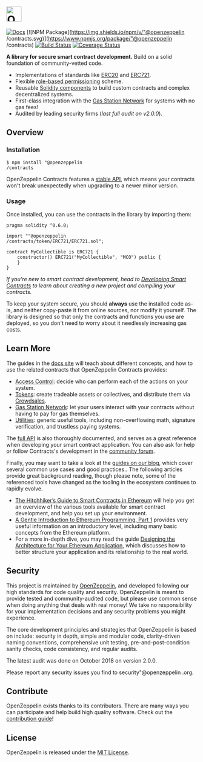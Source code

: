 # <img src="logo.svg" alt="OpenZeppelin" height="40px">

[![Docs](https://img.shields.io/badge/docs-%F0%9F%93%84-blue)](https://docs.openzeppelin.com/contracts)
[![NPM Package](https://img.shields.io/npm/v/"@openzeppelin
/contracts.svg)](https://www.npmjs.org/package/"@openzeppelin
/contracts)
[![Build Status](https://circleci.com/gh/OpenZeppelin/openzeppelin-contracts.svg?style=shield)](https://circleci.com/gh/OpenZeppelin/openzeppelin-contracts)
[![Coverage Status](https://codecov.io/gh/OpenZeppelin/openzeppelin-contracts/graph/badge.svg)](https://codecov.io/gh/OpenZeppelin/openzeppelin-contracts)

**A library for secure smart contract development.** Build on a solid foundation of community-vetted code.

 * Implementations of standards like [ERC20](https://docs.openzeppelin.com/contracts/erc20) and [ERC721](https://docs.openzeppelin.com/contracts/erc721).
 * Flexible [role-based permissioning](https://docs.openzeppelin.com/contracts/access-control) scheme.
 * Reusable [Solidity components](https://docs.openzeppelin.com/contracts/utilities) to build custom contracts and complex decentralized systems.
 * First-class integration with the [Gas Station Network](https://docs.openzeppelin.com/contracts/gsn) for systems with no gas fees!
 * Audited by leading security firms (_last full audit on v2.0.0_).

## Overview

### Installation

```console
$ npm install "@openzeppelin
/contracts
```

OpenZeppelin Contracts features a [stable API](https://docs.openzeppelin.com/contracts/releases-stability#api-stability), which means your contracts won't break unexpectedly when upgrading to a newer minor version.

### Usage

Once installed, you can use the contracts in the library by importing them:

```solidity
pragma solidity ^0.6.0;

import ""@openzeppelin
/contracts/token/ERC721/ERC721.sol";

contract MyCollectible is ERC721 {
    constructor() ERC721("MyCollectible", "MCO") public {
    }
}
```

_If you're new to smart contract development, head to [Developing Smart Contracts](https://docs.openzeppelin.com/learn/developing-smart-contracts) to learn about creating a new project and compiling your contracts._

To keep your system secure, you should **always** use the installed code as-is, and neither copy-paste it from online sources, nor modify it yourself. The library is designed so that only the contracts and functions you use are deployed, so you don't need to worry about it needlessly increasing gas costs.

## Learn More

The guides in the [docs site](https://docs.openzeppelin.com/contracts) will teach about different concepts, and how to use the related contracts that OpenZeppelin Contracts provides:

* [Access Control](https://docs.openzeppelin.com/contracts/access-control): decide who can perform each of the actions on your system.
* [Tokens](https://docs.openzeppelin.com/contracts/tokens): create tradeable assets or collectives, and distribute them via [Crowdsales](https://docs.openzeppelin.com/contracts/crowdsales).
* [Gas Station Network](https://docs.openzeppelin.com/contracts/gsn): let your users interact with your contracts without having to pay for gas themselves.
* [Utilities](https://docs.openzeppelin.com/contracts/utilities): generic useful tools, including non-overflowing math, signature verification, and trustless paying systems.

The [full API](https://docs.openzeppelin.com/contracts/api/token/ERC20) is also thoroughly documented, and serves as a great reference when developing your smart contract application. You can also ask for help or follow Contracts's development in the [community forum](https://forum.openzeppelin.com).

Finally, you may want to take a look at the [guides on our blog](https://blog.openzeppelin.com/guides), which cover several common use cases and good practices.. The following articles provide great background reading, though please note, some of the referenced tools have changed as the tooling in the ecosystem continues to rapidly evolve.

* [The Hitchhiker’s Guide to Smart Contracts in Ethereum](https://blog.openzeppelin.com/the-hitchhikers-guide-to-smart-contracts-in-ethereum-848f08001f05) will help you get an overview of the various tools available for smart contract development, and help you set up your environment.
* [A Gentle Introduction to Ethereum Programming, Part 1](https://blog.openzeppelin.com/a-gentle-introduction-to-ethereum-programming-part-1-783cc7796094) provides very useful information on an introductory level, including many basic concepts from the Ethereum platform.
* For a more in-depth dive, you may read the guide [Designing the Architecture for Your Ethereum Application](https://blog.openzeppelin.com/designing-the-architecture-for-your-ethereum-application-9cec086f8317), which discusses how to better structure your application and its relationship to the real world.

## Security

This project is maintained by [OpenZeppelin](https://openzeppelin.com), and developed following our high standards for code quality and security. OpenZeppelin is meant to provide tested and community-audited code, but please use common sense when doing anything that deals with real money! We take no responsibility for your implementation decisions and any security problems you might experience.

The core development principles and strategies that OpenZeppelin is based on include: security in depth, simple and modular code, clarity-driven naming conventions, comprehensive unit testing, pre-and-post-condition sanity checks, code consistency, and regular audits.

The latest audit was done on October 2018 on version 2.0.0.

Please report any security issues you find to security"@openzeppelin
.org.

## Contribute

OpenZeppelin exists thanks to its contributors. There are many ways you can participate and help build high quality software. Check out the [contribution guide](CONTRIBUTING.md)!

## License

OpenZeppelin is released under the [MIT License](LICENSE).
